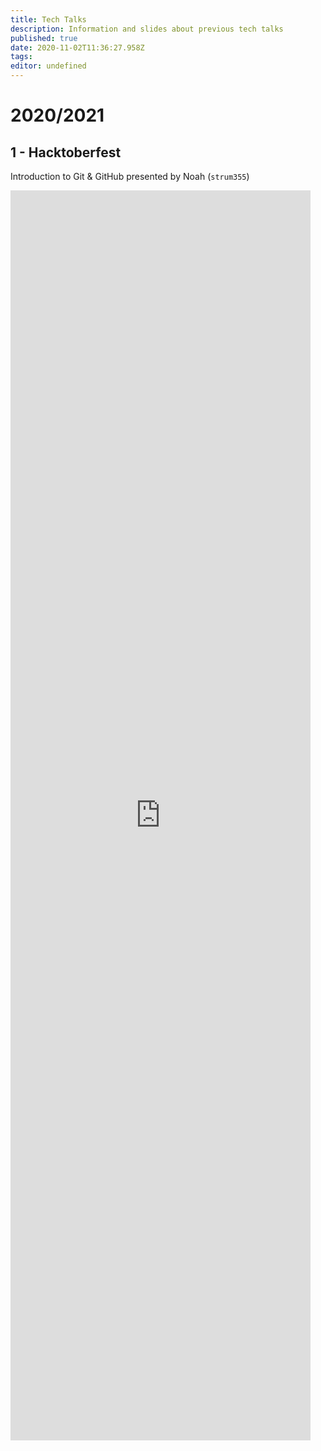 ```yaml
---
title: Tech Talks
description: Information and slides about previous tech talks
published: true
date: 2020-11-02T11:36:27.958Z
tags: 
editor: undefined
---
```


# 2020/2021

## 1 - Hacktoberfest

Introduction to Git & GitHub presented by Noah (`strum355`)


<iframe style="border: none; width: 50vw; height: 50vh" referrerpolicy="no-referrer" src="https://docs.google.com/viewer?url=https://wiki.netsoc.co/tech-talks/2020-2021/1-noah-hacktoberfest.pdf&embedded=true" frameBorder="0"></iframe>
